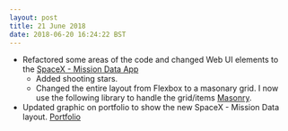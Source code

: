 ```yaml
---
layout: post
title: 21 June 2018 
date: 2018-06-20 16:24:22 BST
---
```

+ Refactored some areas of the code and changed Web UI elements to the [SpaceX - Mission Data App](https://jackwebdev.github.io/SpaceX-Mission-Data/)
  - Added shooting stars.
  - Changed the entire layout from Flexbox to a masonary grid. I now use the following library to handle the grid/items [Masonry](https://masonry.desandro.com).
+ Updated graphic on portfolio to show the new SpaceX - Mission Data layout. [Portfolio](https://jackwebdev.github.io)
